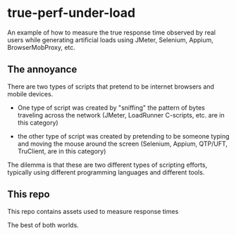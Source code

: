 # true-perf-under-load
An example of how to measure the true response time observed by real users while generating artificial loads using JMeter, Selenium, Appium, BrowserMobProxy, etc.

## The annoyance
There are two types of scripts that pretend to be internet browsers and mobile devices.

  * One type of script was created by "sniffing" the pattern of bytes traveling across the network
    (JMeter, LoadRunner C-scripts, etc. are in this category)

  * the other type of script was created by pretending to be someone typing and moving the mouse around the screen
    (Selenium, Appium, QTP/UFT, TruClient, are in this category)

The dilemma is that these are two different types of scripting efforts, 
typically using different programming languages and different tools.


## This repo
This repo contains assets used to measure response times 

The best of both worlds.

